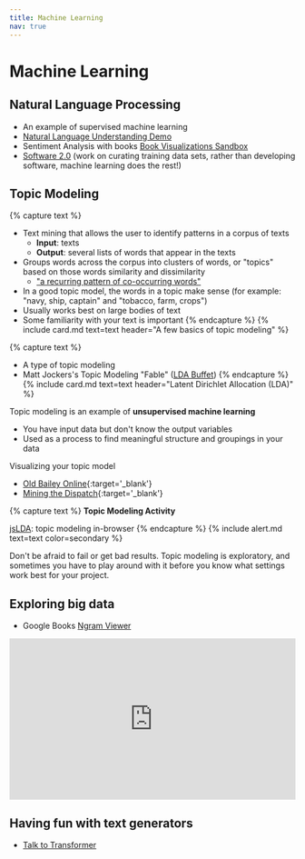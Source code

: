 ```yaml
---
title: Machine Learning
nav: true
---
```


# Machine Learning

## Natural Language Processing
- An example of supervised machine learning
- [Natural Language Understanding Demo](https://natural-language-understanding-demo.ng.bluemix.net/)
- Sentiment Analysis with books [Book Visualizations Sandbox](https://observablehq.com/@bmschmidt/book-visualizations-sandbox?htid=pst.000061166424)
- [Software 2.0](https://medium.com/@karpathy/software-2-0-a64152b37c35) (work on curating training data sets, rather than developing software, machine learning does the rest!)

## Topic Modeling

{% capture text %}
- Text mining that allows the user to identify patterns in a corpus of texts
    - **Input**: texts 
    - **Output**: several lists of words that appear in the texts
- Groups words across the corpus into clusters of words, or "topics" based on those words similarity and dissimilarity
    - ["a recurring pattern of co-occurring words"](https://twitter.com/footnotesrising/status/264823621799780353)
- In a good topic model, the words in a topic make sense (for example: "navy, ship, captain" and "tobacco, farm, crops")
- Usually works best on large bodies of text
- Some familiarity with your text is important
{% endcapture %}
{% include card.md text=text header="A few basics of topic modeling" %}

{% capture text %}
- A type of topic modeling
- Matt Jockers's Topic Modeling "Fable" ([LDA Buffet](http://www.matthewjockers.net/2011/09/29/the-lda-buffet-is-now-open-or-latent-dirichlet-allocation-for-english-majors/))
{% endcapture %}
{% include card.md text=text header="Latent Dirichlet Allocation (LDA)" %}

Topic modeling is an example of **unsupervised machine learning**
- You have input data but don't know the output variables
- Used as a process to find meaningful structure and groupings in your data

Visualizing your topic model
- [Old Bailey Online](https://www.oldbaileyonline.org/){:target='_blank'}
- [Mining the Dispatch](http://dsl.richmond.edu/dispatch/pages/intro){:target='_blank'}

{% capture text %}
**Topic Modeling Activity** 

[jsLDA](https://mimno.infosci.cornell.edu/jsLDA/): topic modeling in-browser
{% endcapture %}
{% include alert.md text=text color=secondary %}

Don't be afraid to fail or get bad results. Topic modeling is exploratory, and sometimes you have to play around with it before you know what settings work best for your project.

## Exploring big data
- Google Books [Ngram Viewer](https://books.google.com/ngrams)

<div style="max-width:854px"><div style="position:relative;height:0;padding-bottom:56.25%"><iframe src="https://embed.ted.com/talks/lang/en/what_we_learned_from_5_million_books" width="854" height="480" style="position:absolute;left:0;top:0;width:100%;height:100%" frameborder="0" scrolling="no" allowfullscreen></iframe></div></div>

## Having fun with text generators
- [Talk to Transformer](https://talktotransformer.com/)